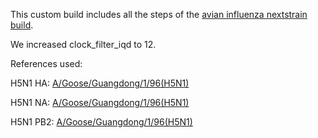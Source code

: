 <p>This custom build includes all the steps of the <a href="https://github.com/nextstrain/avian-flu">avian influenza nextstrain build</a>.</p>
<p>We increased clock_filter_iqd to 12.</p>

<p>References used:</p>
<p>H5N1 HA: <a href="https://www.ncbi.nlm.nih.gov/nuccore/AF144305.1/" target="_blank">A/Goose/Guangdong/1/96(H5N1)</a></p>
<p>H5N1 NA: <a href="https://www.ncbi.nlm.nih.gov/nuccore/AF144304.1/" target="_blank">A/Goose/Guangdong/1/96(H5N1)</a></p>
<p>H5N1 PB2: <a href="https://www.ncbi.nlm.nih.gov/nuccore/AF144300.1/" target="_blank">A/Goose/Guangdong/1/96(H5N1)</a></p>

